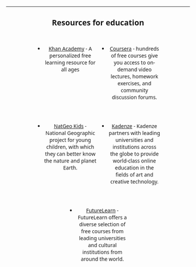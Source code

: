 
<style>
* {
    font-family: 'Noto Sans', sans-serif;}

li {
    text-align: center;
}

h2, h3 {
    text-align: center;
}

em {
    background-color: aqua;
}

ul {
    display: flex;
    flex-flow: row wrap;
    justify-content: center;
    
}

li {
    width: 30%;
    margin: 1rem;

}

</style>
---
## Resources for education

* [Khan Academy](https://www.khanacademy.org/ "Khan Academy") - A personalized free learning resource for all ages

* [Coursera](https://www.coursera.org/ "Coursera") - hundreds of free courses give you access to on-demand video lectures, homework exercises, and community discussion forums.

* [NatGeo Kids](https://www.natgeokids.com/ "NatGeo Kids") - National Geographic project for young children, with which they can better know the nature and planet Earth.

* [Kadenze](https://www.kadenze.com/courses/ "Kadenze") - Kadenze partners with leading universities and institutions across the globe to provide world-class online education in the fields of art and creative technology.

* [FutureLearn](https://www.futurelearn.com/ "FutureLearn") - FutureLearn offers a diverse selection of free courses from leading universities and cultural institutions from around the world.

